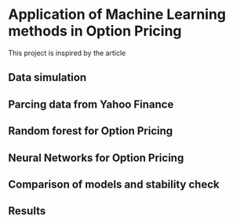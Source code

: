 # Application of Machine Learning methods in Option Pricing

This project is inspired by the article 

## Data simulation 


## Parcing data from Yahoo Finance


## Random forest for Option Pricing


## Neural Networks for Option Pricing 


## Comparison of models and stability check

## Results

